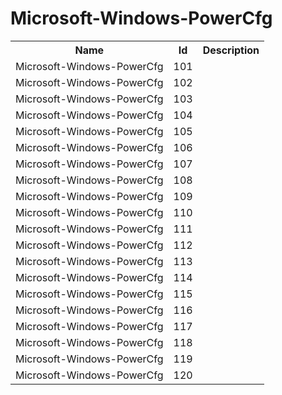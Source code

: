 # Microsoft-Windows-PowerCfg

<table>
<colgroup><col/><col/><col/></colgroup>
<tr><th>Name</th><th>Id</th><th>Description</th></tr>
<tr><td>Microsoft-Windows-PowerCfg</td><td>101</td><td></td></tr>
<tr><td>Microsoft-Windows-PowerCfg</td><td>102</td><td></td></tr>
<tr><td>Microsoft-Windows-PowerCfg</td><td>103</td><td></td></tr>
<tr><td>Microsoft-Windows-PowerCfg</td><td>104</td><td></td></tr>
<tr><td>Microsoft-Windows-PowerCfg</td><td>105</td><td></td></tr>
<tr><td>Microsoft-Windows-PowerCfg</td><td>106</td><td></td></tr>
<tr><td>Microsoft-Windows-PowerCfg</td><td>107</td><td></td></tr>
<tr><td>Microsoft-Windows-PowerCfg</td><td>108</td><td></td></tr>
<tr><td>Microsoft-Windows-PowerCfg</td><td>109</td><td></td></tr>
<tr><td>Microsoft-Windows-PowerCfg</td><td>110</td><td></td></tr>
<tr><td>Microsoft-Windows-PowerCfg</td><td>111</td><td></td></tr>
<tr><td>Microsoft-Windows-PowerCfg</td><td>112</td><td></td></tr>
<tr><td>Microsoft-Windows-PowerCfg</td><td>113</td><td></td></tr>
<tr><td>Microsoft-Windows-PowerCfg</td><td>114</td><td></td></tr>
<tr><td>Microsoft-Windows-PowerCfg</td><td>115</td><td></td></tr>
<tr><td>Microsoft-Windows-PowerCfg</td><td>116</td><td></td></tr>
<tr><td>Microsoft-Windows-PowerCfg</td><td>117</td><td></td></tr>
<tr><td>Microsoft-Windows-PowerCfg</td><td>118</td><td></td></tr>
<tr><td>Microsoft-Windows-PowerCfg</td><td>119</td><td></td></tr>
<tr><td>Microsoft-Windows-PowerCfg</td><td>120</td><td></td></tr>
</table>
